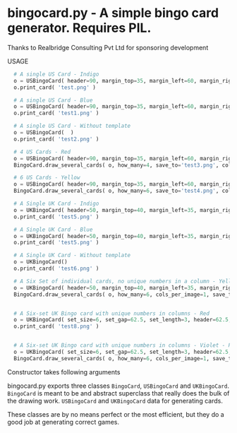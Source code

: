bingocard.py - A simple bingo card generator. Requires PIL.
==========================================================

Thanks to Realbridge Consulting Pvt Ltd for sponsoring development

USAGE

  ```python
    # A single US Card - Indigo
    o = USBingoCard( header=90, margin_top=35, margin_left=60, margin_right=65, margin_bottom=100, with_ref_image='templates/75/indigo.jpg', draw_lines=False )
    o.print_card( 'test.png' )

    # A single US Card - Blue
    o = USBingoCard( header=90, margin_top=35, margin_left=60, margin_right=65, margin_bottom=100, with_ref_image='templates/75/blue.jpg', draw_lines=False )
    o.print_card( 'test1.png' )

    # A single US Card - Without template
    o = USBingoCard(  )
    o.print_card( 'test2.png' )

    # 4 US Cards - Red
    o = USBingoCard( header=90, margin_top=35, margin_left=60, margin_right=65, margin_bottom=100, with_ref_image='templates/75/red.jpg', draw_lines=False )
    BingoCard.draw_several_cards( o, how_many=4, save_to='test3.png', cols_per_image=2 )

    # 6 US Cards - Yellow
    o = USBingoCard( header=90, margin_top=35, margin_left=60, margin_right=65, margin_bottom=100, with_ref_image='templates/75/yellow.jpg', draw_lines=False )
    BingoCard.draw_several_cards( o, how_many=6, save_to='test4.png', cols_per_image=3 )

    # A Single UK Card - Indigo
    o = UKBingoCard( header=50, margin_top=40, margin_left=35, margin_right=38, margin_bottom=42, with_ref_image='templates/90/1/indigo.jpg', draw_lines=False)
    o.print_card( 'test5.png' )

    # A Single UK Card - Blue
    o = UKBingoCard( header=50, margin_top=40, margin_left=35, margin_right=38, margin_bottom=42, with_ref_image='templates/90/1/blue.jpg', draw_lines=False)
    o.print_card( 'test5.png' )

    # A Single UK Card - Without template
    o = UKBingoCard()
    o.print_card( 'test6.png' )

    # A Six Set of individual cards, no unique numbers in a column - Yellow
    o = UKBingoCard( header=50, margin_top=40, margin_left=35, margin_right=38, margin_bottom=42, with_ref_image='templates/90/1/yellow.jpg', draw_lines=False)
    BingoCard.draw_several_cards( o, how_many=6, cols_per_image=1, save_to='test7.png' )


    # A Six-set UK Bingo card with unique numbers in columns - Red
    o = UKBingoCard( set_size=6, set_gap=62.5, set_length=3, header=62.5, margin_top=1, margin_left=100, margin_right=105, margin_bottom=75, with_ref_image='templates/90/6/red.jpg', draw_lines=False)
    o.print_card( 'test8.png' )


    # A Six-set UK Bingo card with unique numbers in columns - Violet - Printed Several times
    o = UKBingoCard( set_size=6, set_gap=62.5, set_length=3, header=62.5, margin_top=1, margin_left=100, margin_right=105, margin_bottom=75, with_ref_image='templates/90/6/violet.jpg', draw_lines=False)
    BingoCard.draw_several_cards( o, how_many=6, cols_per_image=1, save_to='test9.png' )

  ```

Constructor takes following arguments

bingocard.py exports three classes ```BingoCard```, ```USBingoCard``` and ```UKBingoCard```. ```BingoCard``` is meant to be and abstract superclass
that really does the bulk of the drawing work. ```USBingoCard``` and ```UKBingoCard``` data for generating cards.


These classes are  by no means perfect or the most efficient, but they do a good job at generating correct games. 










  



  


